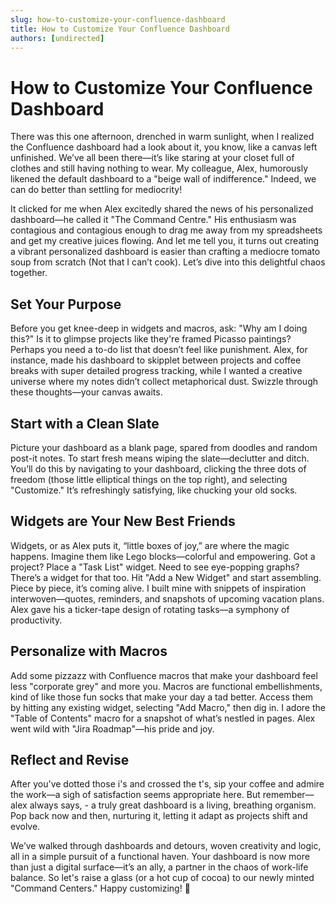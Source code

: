 ```yaml
---
slug: how-to-customize-your-confluence-dashboard
title: How to Customize Your Confluence Dashboard
authors: [undirected]
---
```


# How to Customize Your Confluence Dashboard

There was this one afternoon, drenched in warm sunlight, when I realized the Confluence dashboard had a look about it, you know, like a canvas left unfinished. We’ve all been there—it’s like staring at your closet full of clothes and still having nothing to wear. My colleague, Alex, humorously likened the default dashboard to a "beige wall of indifference." Indeed, we can do better than settling for mediocrity!

It clicked for me when Alex excitedly shared the news of his personalized dashboard—he called it "The Command Centre." His enthusiasm was contagious and contagious enough to drag me away from my spreadsheets and get my creative juices flowing. And let me tell you, it turns out creating a vibrant personalized dashboard is easier than crafting a mediocre tomato soup from scratch (Not that I can’t cook). Let’s dive into this delightful chaos together.

## Set Your Purpose

Before you get knee-deep in widgets and macros, ask: "Why am I doing this?" Is it to glimpse projects like they're framed Picasso paintings? Perhaps you need a to-do list that doesn’t feel like punishment. Alex, for instance, made his dashboard to skipplet between projects and coffee breaks with super detailed progress tracking, while I wanted a creative universe where my notes didn’t collect metaphorical dust. Swizzle through these thoughts—your canvas awaits.

## Start with a Clean Slate

Picture your dashboard as a blank page, spared from doodles and random post-it notes. To start fresh means wiping the slate—declutter and ditch. You’ll do this by navigating to your dashboard, clicking the three dots of freedom (those little elliptical things on the top right), and selecting "Customize." It’s refreshingly satisfying, like chucking your old socks.

## Widgets are Your New Best Friends

Widgets, or as Alex puts it, “little boxes of joy,” are where the magic happens. Imagine them like Lego blocks—colorful and empowering. Got a project? Place a "Task List" widget. Need to see eye-popping graphs? There’s a widget for that too. Hit "Add a New Widget" and start assembling. Piece by piece, it’s coming alive. I built mine with snippets of inspiration interwoven—quotes, reminders, and snapshots of upcoming vacation plans. Alex gave his a ticker-tape design of rotating tasks—a symphony of productivity.

## Personalize with Macros

Add some pizzazz with Confluence macros that make your dashboard feel less "corporate grey" and more you. Macros are functional embellishments, kind of like those fun socks that make your day a tad better. Access them by hitting any existing widget, selecting "Add Macro," then dig in. I adore the "Table of Contents" macro for a snapshot of what’s nestled in pages. Alex went wild with "Jira Roadmap"—his pride and joy. 

## Reflect and Revise

After you've dotted those i's and crossed the t's, sip your coffee and admire the work—a sigh of satisfaction seems appropriate here. But remember—alex always says, - a truly great dashboard is a living, breathing organism. Pop back now and then, nurturing it, letting it adapt as projects shift and evolve. 

We’ve walked through dashboards and detours, woven creativity and logic, all in a simple pursuit of a functional haven. Your dashboard is now more than just a digital surface—it’s an ally, a partner in the chaos of work-life balance. So let's raise a glass (or a hot cup of cocoa) to our newly minted "Command Centers." Happy customizing! 🍻